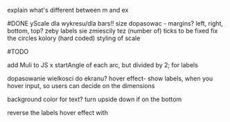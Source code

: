
explain what's different between m and ex

#DONE
yScale dla wykresu/dla bars!! 
size dopasowac - margins? left, right, bottom, top? zeby labels sie zmiescily tez
(number of) ticks to be fixed
fix the circles
kolory (hard coded)
styling of scale

#TODO

add Muli to JS
x startAngle of each arc, but divided by 2; for labels

dopasowanie wielkosci do ekranu?
hover effect- show labels, when you hover
input, so users can decide on the dimensions

background color for text?
turn upside down if on the bottom


reverse the labels
hover effect with 



